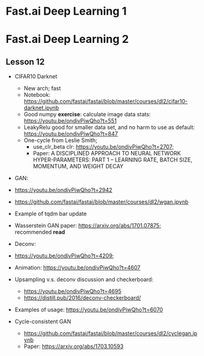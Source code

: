 # Fast.ai Deep Learning 1

# Fast.ai Deep Learning 2

## Lesson 12
- CIFAR10 Darknet 
  - New arch; fast
  - Notebook: https://github.com/fastai/fastai/blob/master/courses/dl2/cifar10-darknet.ipynb
  - Good numpy **exercise**: calculate image data stats: https://youtu.be/ondivPiwQho?t=551
  - LeakyRelu good for smaller data set, and no harm to use as default: https://youtu.be/ondivPiwQho?t=847
  - One-cycle from Leslie Smith; 
    - use_clr_beta clr: https://youtu.be/ondivPiwQho?t=2707; 
    - Paper: A DISCIPLINED APPROACH TO NEURAL NETWORK HYPER-PARAMETERS: PART 1 – LEARNING RATE, BATCH SIZE, MOMENTUM, AND WEIGHT DECAY

- GAN: 
 - https://youtu.be/ondivPiwQho?t=2942
 - https://github.com/fastai/fastai/blob/master/courses/dl2/wgan.ipynb
 - Example of tqdm bar update
 - Wasserstein GAN paper: https://arxiv.org/abs/1701.07875; recommended **read**
 - Deconv: 
  - https://youtu.be/ondivPiwQho?t=4209; 
  - Animation: https://youtu.be/ondivPiwQho?t=4607
  - Upsampling v.s. deconv discussion and checkerboard: 
    - https://youtu.be/ondivPiwQho?t=4695
    - https://distill.pub/2016/deconv-checkerboard/
 - Examples of usage: https://youtu.be/ondivPiwQho?t=6070

- Cycle-consistent GAN
  - https://github.com/fastai/fastai/blob/master/courses/dl2/cyclegan.ipynb
  - Paper: https://arxiv.org/abs/1703.10593
